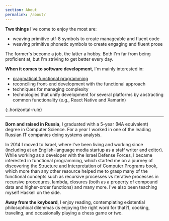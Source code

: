 ```yaml
---
section: About
permalink: /about/
---
```


**Two things** I've come to enjoy the most are:

- weaving primitive utf-8 symbols to create manageable and fluent code
- weaving primitive phonetic symbols to create engaging and fluent prose

The former's become a job, the latter a hobby. Both I'm far from being proficient at, but I'm striving to get better every day.

**When it comes to software development**, I'm mainly interested in:

- [pragmatical functional programming][functional-programming]
- reconciling front-end development with the functional approach
- techniques for managing complexity
- technologies that unify development for several platforms by abstracting common functionality (e.g., React Native and Xamarin)

{:.horizontal-rule}

---

**Born and raised in Russia**, I graduated with a 5-year (MA equivalent) degree in Computer Science. For a year I worked in one of the leading Russian IT companies doing systems analysis.

In 2014 I moved to Israel, where I've been living and working since (including at an English-language media startup as a staff writer and editor). While working as a developer with the Israel Defense Forces, I became interested in functional programming, which started me on a journey of discovering the [Structure and Interpretation of Computer Programs](https://en.wikipedia.org/wiki/Structure_and_Interpretation_of_Computer_Programs) book, which more than any other resource helped me to grasp many of the functional concepts such as recursive processes vs iterative processes in recursive procedures, lambda, closures (both as a property of compound data and higher-order functions) and many more. I've also been teaching myself Haskell on the side.

**Away from the keyboard**, I enjoy reading, contemplating existential philosophical dilemmas (is enjoying the right word for that?), cooking, traveling, and occasionally playing a chess game or two.

[functional-programming]: /tag/?functional-programming
